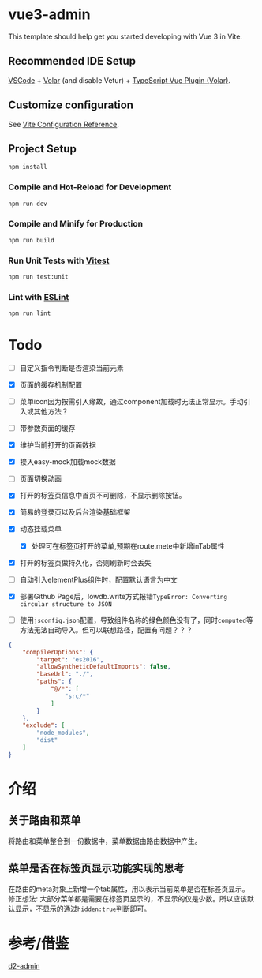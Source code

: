 # vue3-admin

This template should help get you started developing with Vue 3 in Vite.

## Recommended IDE Setup

[VSCode](https://code.visualstudio.com/) + [Volar](https://marketplace.visualstudio.com/items?itemName=Vue.volar) (and disable Vetur) + [TypeScript Vue Plugin (Volar)](https://marketplace.visualstudio.com/items?itemName=Vue.vscode-typescript-vue-plugin).

## Customize configuration

See [Vite Configuration Reference](https://vitejs.dev/config/).

## Project Setup

```sh
npm install
```

### Compile and Hot-Reload for Development

```sh
npm run dev
```

### Compile and Minify for Production

```sh
npm run build
```

### Run Unit Tests with [Vitest](https://vitest.dev/)

```sh
npm run test:unit
```

### Lint with [ESLint](https://eslint.org/)

```sh
npm run lint
```


# Todo
- [ ] 自定义指令判断是否渲染当前元素
- [x] 页面的缓存机制配置
- [ ] 菜单icon因为按需引入缘故，通过component加载时无法正常显示。手动引入或其他方法？
- [ ] 带参数页面的缓存
- [x] 维护当前打开的页面数据
- [X] 接入easy-mock加载mock数据
- [ ] 页面切换动画
- [X] 打开的标签页信息中首页不可删除，不显示删除按钮。
- [X] 简易的登录页以及后台渲染基础框架
- [X] 动态挂载菜单
  - [X] 处理可在标签页打开的菜单,预期在route.mete中新增inTab属性
- [X] 打开的标签页做持久化，否则刷新时会丢失
- [ ] 自动引入elementPlus组件时，配置默认语言为中文
- [X] 部署Github Page后，lowdb.write方式报错`TypeError: Converting circular structure to JSON`
- [ ] 使用`jsconfig.json`配置，导致组件名称的绿色颜色没有了，同时`computed`等方法无法自动导入。但可以联想路径，配置有问题？？？


```json
{
    "compilerOptions": {
        "target": "es2016",
        "allowSyntheticDefaultImports": false,
        "baseUrl": "./",
        "paths": {
            "@/*": [
                "src/*"
            ]
        }
    },
    "exclude": [
        "node_modules",
        "dist"
    ]
}
```


# 介绍

## 关于路由和菜单

将路由和菜单整合到一份数据中，菜单数据由路由数据中产生。

## 菜单是否在标签页显示功能实现的思考

在路由的meta对象上新增一个tab属性，用以表示当前菜单是否在标签页显示。
修正想法: 大部分菜单都是需要在标签页显示的，不显示的仅是少数。所以应该默认显示，不显示的通过`hidden:true`判断即可。



# 参考/借鉴

[d2-admin](https://github.com/d2-projects/d2-admin)
